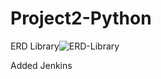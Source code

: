 # Project2-Python
ERD Library![ERD-Library](https://user-images.githubusercontent.com/104452519/176775980-fedfdc0d-327c-4b1f-9cf8-46b8f757e9d4.png)



Added Jenkins

